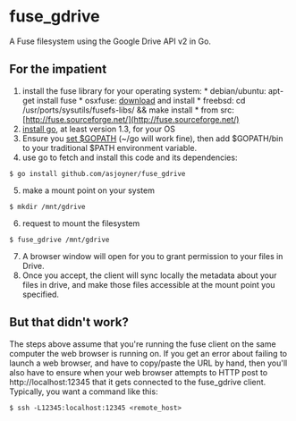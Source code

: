 fuse\_gdrive
==============

A Fuse filesystem using the Google Drive API v2 in Go.

For the impatient
-----------------
  1. install the fuse library for your operating system:
    * debian/ubuntu: apt-get install fuse
    * osxfuse: [download](https://osxfuse.github.io/) and install
    * freebsd: cd /usr/ports/sysutils/fusefs-libs/ && make install
    * from src: [http://fuse.sourceforge.net/](http://fuse.sourceforge.net/)
  2. [install go](http://golang.org/dl), at least version 1.3, for your OS
  3. Ensure you [set $GOPATH](https://golang.org/doc/code.html#GOPATH) (~/go
     will work fine), then add $GOPATH/bin to your traditional $PATH
     environment variable.
  4. use go to fetch and install this code and its dependencies:

    $ go install github.com/asjoyner/fuse_gdrive

  5. make a mount point on your system

    $ mkdir /mnt/gdrive

  6. request to mount the filesystem

    $ fuse_gdrive /mnt/gdrive

  7. A browser window will open for you to grant permission to your files in
     Drive.
  8. Once you accept, the client will sync locally the metadata about your
     files in drive, and make those files accessible at the mount point you
     specified.

But that didn't work?
---------------------
The steps above assume that you're running the fuse client on the same computer
the web browser is running on.  If you get an error about failing to launch a
web browser, and have to copy/paste the URL by hand, then you'll also have
to ensure when your web browser attempts to HTTP post to http://localhost:12345 that
it gets connected to the fuse\_gdrive client.  Typically, you want a command like
this:

    $ ssh -L12345:localhost:12345 <remote_host>
